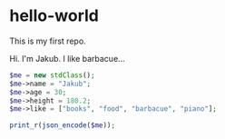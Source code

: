 hello-world
===========

This is my first repo.

Hi. I'm Jakub. I like barbacue...

```php
$me = new stdClass();
$me->name = "Jakub";
$me->age = 30;
$me->height = 180.2;
$me->like = ["books", "food", "barbacue", "piano"];

print_r(json_encode($me));
```

